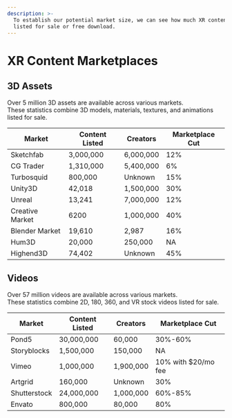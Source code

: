 ```yaml
---
description: >-
  To establish our potential market size, we can see how much XR content is
  listed for sale or free download.
---
```


# XR Content Marketplaces

## 3D Assets

Over 5 million 3D assets are available across various markets.\
These statistics combine 3D models, materials, textures, and animations listed for sale.

| Market          | Content Listed | Creators  | Marketplace Cut |
| --------------- | -------------- | --------- | --------------- |
| Sketchfab       | 3,000,000      | 6,000,000 | 12%             |
| CG Trader       | 1,310,000      | 5,400,000 | 6%              |
| Turbosquid      | 800,000        | Unknown   | 15%             |
| Unity3D         | 42,018         | 1,500,000 | 30%             |
| Unreal          | 13,241         | 7,000,000 | 12%             |
| Creative Market | 6200           | 1,000,000 | 40%             |
| Blender Market  | 19,610         | 2,987     | 16%             |
| Hum3D           | 20,000         | 250,000   | NA              |
| Highend3D       | 74,402         | Unknown   | 45%             |

## Videos

Over 57 million videos are available across various markets.\
These statistics combine 2D, 180, 360, and VR stock videos listed for sale.

| Market       | Content Listed | Creators  | Marketplace Cut     |
| ------------ | -------------- | --------- | ------------------- |
| Pond5        | 30,000,000     | 60,000    | 30%-60%             |
| Storyblocks  | 1,500,000      | 150,000   | NA                  |
| Vimeo        | 1,000,000      | 1,900,000 | 10% with $20/mo fee |
| Artgrid      | 160,000        | Unknown   | 30%                 |
| Shutterstock | 24,000,000     | 1,000,000 | 60%-85%             |
| Envato       | 800,000        | 80,000    | 80%                 |
